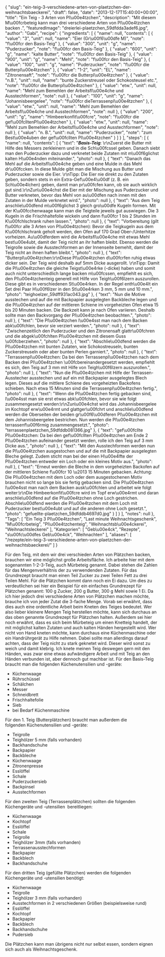 {
    "slug": "ein-teig-3-verschiedene-arten-von-plaetzchen-der-weihnachtsbaeckerei",
    "draft": false,
    "date": "2013-12-17T15:40:00+00:00",
    "title": "Ein Teig - 3 Arten von Pl\u00e4tzchen",
    "description": "Mit diesem M\u00fcrbeteig kann man drei verschiedene Arten von Pl\u00e4tzchen backen .",
    "featuredImage": "dreierlei-plaetzchen_59dfdda3adef6.jpg",
    "author": "Gabi",
    "recipe": {
        "ingredients": [
            {
                "name": null,
                "contents": [
                    {
                        "value": "3",
                        "unit": null,
                        "name": "Eier (Gr\u00f6\u00dfe M)",
                        "note": "f\u00fcr den Basis-Teig"
                    },
                    {
                        "value": "300",
                        "unit": "g",
                        "name": "Puderzucker",
                        "note": "f\u00fcr den Basis-Teig"
                    },
                    {
                        "value": "600",
                        "unit": "g",
                        "name": "kalte Butter",
                        "note": "f\u00fcr den Basis-Teig"
                    },
                    {
                        "value": "900",
                        "unit": "g",
                        "name": "Mehl",
                        "note": "f\u00fcr den Basis-Teig"
                    },
                    {
                        "value": "100",
                        "unit": "g",
                        "name": "Puderzucker",
                        "note": "f\u00fcr die Butterpl\u00e4tzchen"
                    },
                    {
                        "value": "1-2",
                        "unit": "EL",
                        "name": "Zitronensaft",
                        "note": "f\u00fcr die Butterpl\u00e4tzchen"
                    },
                    {
                        "value": "n.B.",
                        "unit": null,
                        "name": "bunte Zuckerstreusel oder Schokosteusel etc.",
                        "note": "f\u00fcr die Butterpl\u00e4tzchen"
                    },
                    {
                        "value": "etw.",
                        "unit": null,
                        "name": "Mehl zum Bemehlen der Arbeitsfl\u00e4che und Ausstechformen",
                        "note": null
                    },
                    {
                        "value": "100",
                        "unit": "g",
                        "name": "Johannisbeergelee",
                        "note": "f\u00fcr dieTerrassenpl\u00e4tzchen"
                    },
                    {
                        "value": "etw.",
                        "unit": null,
                        "name": "Mehl zum Bemehlen der Arbeitsfl\u00e4che und Ausstechformen",
                        "note": null
                    },
                    {
                        "value": "200",
                        "unit": "g",
                        "name": "Himbeerkonfit\u00fcre",
                        "note": "f\u00fcr die gef\u00fclltenPl\u00e4tzchen"
                    },
                    {
                        "value": "etw.",
                        "unit": null,
                        "name": "Mehl zum Bemehlen der Arbeitsfl\u00e4che und Ausstechformen",
                        "note": null
                    },
                    {
                        "value": "n. B.",
                        "unit": null,
                        "name": "Puderzucker",
                        "note": "zum Best\u00e4uben der gef\u00fcllten Pl\u00e4tzchen"
                    }
                ]
            }
        ],
        "steps": [
            {
                "name": null,
                "contents": [
                    {
                        "text": "***Basis-Teig***: \r\nZuerst die Butter mit Hilfe des Messers zerkleinern und in die Sch\u00fcssel geben. Danach siebt man den Puderzucker dazu und verknetet beide Zutaten mit m\u00f6glichst kalten H\u00e4nden miteinander.",
                        "photo": null
                    },
                    {
                        "text": "Danach das Mehl auf die Arbeitsfl\u00e4che geben und eine Mulde in das Mehl dr\u00fccken. In diese Mulde gibt man die Mischung aus Butter und Puderzucker sowie die Eier. \r\nTipp: Die Eier nie direkt zu den Zutaten geben, sondern stets in ein Extra-Gef\u00e4\u00df (z. B. ein Sch\u00e4lchen) geben, damit man pr\u00fcfen kann, ob sie auch wirklich gut sind.\r\nZun\u00e4chst die Eier mit der Mischung aus Puderzucker und Butter verkneten, bevor das Mehl von au\u00dfen nach innen mit den Zutaten in der Mulde verknetet wird.",
                        "photo": null
                    },
                    {
                        "text": "Aus dem Teig anschlie\u00dfend m\u00f6glichst 3 gleich gro\u00dfe Kugeln formen. Mit der K\u00fcchenwaage kann man die Teigteile jeweils gut auswiegen. Die 3 Kugeln  in die Frischhaltefolie wickeln und dann f\u00fcr 1 bis 2 Stunden im K\u00fchlschrank ruhen lassen.",
                        "photo": null
                    },
                    {
                        "text": "Vorbereitung (gilt f\u00fcr alle 3 Arten von Pl\u00e4tzchen): Bevor die Teigkugeln aus dem K\u00fchlschrank geholt werden, den Ofen auf 170 Grad Ober-\/Unterhitze vorheizen. Au\u00dferdem wird die Arbeitsfl\u00e4che mit etwas Mehl best\u00e4ubt, damit der Teig nicht an ihr haften bleibt. Ebenso werden die Teigrolle sowie die Ausstechformen an der Innenseite bemehlt, damit der Teig nicht an ihnen haften bleibt.",
                        "photo": null
                    },
                    {
                        "text": "Butterpl\u00e4tzchen:\r\nDiese Pl\u00e4tzchen d\u00fcrfen ruhig etwas dicker sein. Der Teig wird deshalb auf 5mm Dicke ausgerollt. \r\nTipp: Damit die Pl\u00e4tzchen die gleiche Teigst\u00e4rke (-dicke) haben und somit auch nicht unterschiedlich lange backen m\u00fcssen, empfiehlt es sich, den Pl\u00e4tzchenteig generell mit Hilfe von Teigh\u00f6lzern auszurollen. Diese gibt es in verschiedenen St\u00e4rken. In der Regel enth\u00e4lt ein Set drei Paar H\u00f6lzer in den St\u00e4rken 3 mm, 5 mm und 10 mm.",
                        "photo": "teighoelzer_59dff931ac043.jpg"
                    },
                    {
                        "text": "Nun die Motive ausstechen und auf die mit Backpapier ausgelegten Backbleche legen und  die Pl\u00e4tzchen auf der mittleren Schiene im vorgeheizten Ofen etwa 15 bis 20 Minuten backen. Die Backzeit kann je nach Ofen variieren. Deshalb sollte man den Backvorgang der Pl\u00e4tzchen beobachten.",
                        "photo": null
                    },
                    {
                        "text": "Die Pl\u00e4tzchen l\u00e4sst man nach dem Backen abk\u00fchlen, bevor sie verziert werden.",
                        "photo": null
                    },
                    {
                        "text": "Zwischenzeitlich den Puderzucker und den Zitronensaft  glattr\u00fchren und die abgek\u00fchlten Pl\u00e4tzchen mit diesem Guss \u00fcberziehen.",
                        "photo": null
                    },
                    {
                        "text": "Abschlie\u00dfend werden die Pl\u00e4tzchen mit bunten Zutaten, wie Schokostreuseln, bunten Zuckerstreuseln oder aber bunten Perlen garniert.",
                        "photo": null
                    },
                    {
                        "text": "Terrassenpl\u00e4tzchen: Da bei den Terrassenpl\u00e4tzchen nach dem Backen drei Pl\u00e4tzchen \u00fcbereinandergesetzt werden, empfiehlt es sich, den Teig auf 3 mm mit Hilfe von Teigh\u00f6lzern auszurollen.",
                        "photo": null
                    },
                    {
                        "text": "Nun die Pl\u00e4tzchen mit Hilfe der Terrassen-Ausstecher ausstechen und auf ein mit Backpapier ausgelegtes Blech legen. Dieses auf die mittlere Schiene des vorgeheizten Backofens schieben. Nach etwa 15 Minuten sind die Terrassenpl\u00e4tzchen fertig.",
                        "photo": null
                    },
                    {
                        "text": "Wenn die Pl\u00e4tzchen fertig gebacken sind, l\u00e4sst man sie erst etwas abk\u00fchlen, bevor sie wie folgt zusammengesetzt werden:\r\nZun\u00e4chst wird das Johannisbeergelee im Kochtopf erw\u00e4rmt und glattger\u00fchrt und anschlie\u00dfend werden die Oberseiten der beiden gr\u00f6\u00dferen Pl\u00e4tzchen mit dem Johannisbeergelee bestrichen. Nun werden die Pl\u00e4tzchen terrassenf\u00f6rmig zusammengesetzt.",
                        "photo": "terrassenplaetzchen_59dfddb081366.jpg"
                    },
                    {
                        "text": "gef\u00fcllte Pl\u00e4tzchen: Da bei den gef\u00fcllten Pl\u00e4tzchen am Ende 2 Pl\u00e4tzchen aufeinander gesetzt werden, rolle ich den Teig auf 3 mm Dicke aus.",
                        "photo": null
                    },
                    {
                        "text": "Mit den Ausstechformen werden nun die Pl\u00e4tzchen ausgestochen und auf die mit Backpapier ausgelegten Bleche gelegt. Zudem sticht man bei der einen H\u00e4lfte der Pl\u00e4tzchen entweder ein Loch oder ein kleines Motiv aus.",
                        "photo": null
                    },
                    {
                        "text": "Erneut werden die Bleche in dem vorgeheizten Backofen auf der mittleren Schiene f\u00fcr 10 \u2013 15 Minuten gebacken. Achtung: Die Pl\u00e4tzchen mit dem Loch oder dem ausgestochenen Motiv brauchen nicht so lange bis sie fertig gebacken sind. Die Pl\u00e4tzchen l\u00e4sst man nach dem Backen ausk\u00fchlen und arbeitet wie folgt weiter:\r\nDie Himbeerkonfit\u00fcre wird im Topf erw\u00e4rmt und daran anschlie\u00dfend auf die Pl\u00e4tzchen ohne Loch gestrichen. Abschlie\u00dfend werden die Pl\u00e4tzchen mit dem Loch mit Puderzucker best\u00e4ubt und auf die anderen ohne Loch gesetzt.",
                        "photo": "gefuellte-plaetzchen_59dfddb4697d0.jpg"
                    }
                ]
            }
        ],
        "notes": null
    },
    "Tags": [
        "Ein Teig 3 Pl\u00e4tzchen",
        "Last minute Weihnachtsgeschenk",
        "M\u00fcrbeteig",
        "Pl\u00e4tzchenteig",
        "Weihnachtsb\u00e4ckerei",
        "Weihnachtsleckerei"
    ],
    "Kategorien": [
        "Geb\u00e4ck",
        "Rezepte",
        "s\u00fc\u00dfes Geb\u00e4ck",
        "Weihnachten"
    ],
    "aliases": [
        "\/rezepte\/ein-teig-3-verschiedene-arten-von-plaetzchen-der-weihnachtsbaeckerei\/"
    ]
}

Für den Teig, mit dem wir drei verschieden Arten von Plätzchen backen, brauchen wir eine möglichst große Arbeitsfläche. Ich arbeite hier mit dem sogenannten 1-2-3-Teig, auch Mürbeteig genannt. Dabei stehen die Zahlen für das Mengenverhältnis der zu verwendenden Zutaten. Für das Grundrezept braucht man einen Teil Zucker zu zwei Teilen Fett zu drei Teilen Mehl. Für die Plätzchen kommt dann noch ein Ei dazu. Um dies zu verdeutlichen sei hier ein Beispiel für ein einfaches Grundrezept für Plätzchen genannt: 100 g Zucker, 200 g Butter, 300 g Mehl sowie 1 Ei. Da ich hier jedoch drei verschiedene Arten von Plätzchen machen möchte, brauche ich von jeder Zutat die 3-fache Menge. Vorab sei erwähnt, dass dies auch eine ordentliche Arbeit beim Kneten des Teiges bedeutet. Wer also lieber kleinere Mengen Teig herstellen möchte, kann sich durchaus an das oben genannte Grundrezept für Plätzchen halten. Außerdem sei hier noch erwähnt, dass es sich beim Mürbeteig um einen Knetteig handelt, der mit möglichst kalten Zutaten und auch kalten Händen hergestellt wird. Wer nicht von Hand kneten möchte, kann durchaus eine Küchenmaschine oder ein Handrührgerät zu Hilfe nehmen. Dabei sollte man allerdings darauf achten, dass der Teig nicht zu stark geknetet wird. Dieser wird sonst zu weich und damit klebrig. Ich knete meinen Teig deswegen gern mit den Händen, was zwar eine etwas aufwändigere Arbeit und mit Teig an den Händen verbunden ist, aber dennoch gut machbar ist. Für den Basis-Teig braucht man die folgenden Küchenutensilien und -geräte:

 * Küchenwaage
 * Rührschüssel
 * Schälchen
 * Messer
 * Schneidbrett
 * Frischhaltefolie
 * Sieb
 * bei Bedarf Küchenmaschine

Für den 1. Teig (Butterplätzchen) braucht man außerdem die folgenden Küchenutensilien und -geräte:

 * Teigrolle
 * Teighölzer 5 mm (falls vorhanden)
 * Backhandschuhe
 * Backpapier
 * Backbleche
 * Küchenwaage
 * Zitronenpresse
 * Esslöffel
 * Schale
 * Puderzuckersieb
 * Backpinsel
 * Ausstechformen

Für den zweiten Teig (Terrassenplätzchen) sollten die folgenden Küchengeräte und -utensilien  bereitliegen:

 * Küchenwaage
 * Kochtopf
 * Esslöffel
 * Schale
 * Teigrolle
 * Teighölzer 3mm (falls vorhanden)
 * Terrassenausstechformen
 * Backpapier
 * Backblech
 * Backhandschuhe

Für den dritten Teig (gefüllte Plätzchen) werden die folgenden Küchengeräte und -utensilien benötigt:

 * Küchenwaage
 * Teigrolle
 * Teighölzer 3 mm (falls vorhanden)
 * Ausstechformen in 2 verschiedenen Größen (beispielsweise rund)
 * Esslöffel
 * Kochtopf
 * Backpapier
 * Backblech
 * Backhandschuhe
 * Pudersieb

Die Plätzchen kann man übrigens nicht nur selbst essen, sondern eignen sich auch als Weihnachtsgeschenk.